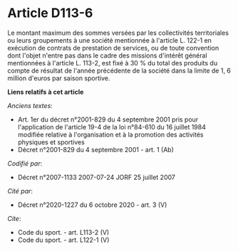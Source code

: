 # Article D113-6

Le montant maximum des sommes versées par les collectivités territoriales ou leurs groupements à une société mentionnée à
l'article L. 122-1 en exécution de contrats de prestation de services, ou de toute convention dont l'objet n'entre pas dans
le cadre des missions d'intérêt général mentionnées à l'article L. 113-2, est fixé à 30 % du total des produits du compte de
résultat de l'année précédente de la société dans la limite de 1, 6 million d'euros par saison sportive.

**Liens relatifs à cet article**

_Anciens textes_:

  - Art. 1er du décret n°2001-829 du 4 septembre 2001 pris pour l'application de l'article 19-4 de la loi n°84-610 du 16 juillet 1984 modifiée relative à l'organisation et à la promotion des activités physiques et sportives
  - Décret n°2001-829 du 4 septembre 2001 - art. 1 (Ab)

_Codifié par_:

  - Décret n°2007-1133 2007-07-24 JORF 25 juillet 2007

_Cité par_:

  - Décret n°2020-1227 du 6 octobre 2020 - art. 3 (V)

_Cite_:

  - Code du sport. - art. L113-2 (V)
  - Code du sport. - art. L122-1 (V)
